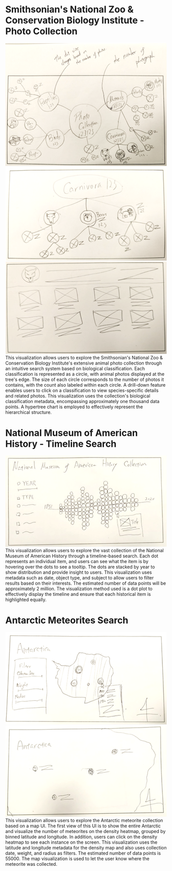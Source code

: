 # Smithsonian's National Zoo & Conservation Biology Institute - Photo Collection
![1-1](https://github.com/takumanken/major-studio-1-code/blob/main/quantitave_data/sketch/images/1-1.png)
![1-2](https://github.com/takumanken/major-studio-1-code/blob/main/quantitave_data/sketch/images/1-2.png)
![1-3](https://github.com/takumanken/major-studio-1-code/blob/main/quantitave_data/sketch/images/1-3.png)
This visualization allows users to explore the Smithsonian's National Zoo & Conservation Biology Institute's extensive animal photo collection through an intuitive search system based on biological classification. Each classification is represented as a circle, with animal photos displayed at the tree's edge. The size of each circle corresponds to the number of photos it contains, with the count also labeled within each circle. A drill-down feature enables users to click on a classification to view species-specific details and related photos.
This visualization uses the collection's biological classification metadata, encompassing approximately one thousand data points. A hypertree chart is employed to effectively represent the hierarchical structure.

# National Museum of American History - Timeline Search
![2](https://github.com/takumanken/major-studio-1-code/blob/main/quantitave_data/sketch/images/2.png)
This visualization allows users to explore the vast collection of the National Museum of American History through a timeline-based search. 
Each dot represents an individual item, and users can see what the item is by hovering over the dots to see a tooltip. The dots are stacked by year to show distribution and provide insight to users.
This visualization uses metadata such as date, object type, and subject to allow users to filter results based on their interests. The estimated number of data points will be approximately 2 million.
The visualization method used is a dot plot to effectively display the timeline and ensure that each historical item is highlighted equally.

# Antarctic Meteorites Search
![3-1](https://github.com/takumanken/major-studio-1-code/blob/main/quantitave_data/sketch/images/3-1.png)
![3-2](https://github.com/takumanken/major-studio-1-code/blob/main/quantitave_data/sketch/images/3-2.png)
This visualization allows users to explore the Antarctic meteorite collection based on a map UI.
The first view of this UI is to show the entire Antarctic and visualize the number of meteorites on the density heatmap, grouped by binned latitude and longitude. In addition, users can click on the density heatmap to see each instance on the screen.
This visualization uses the latitude and longitude metadata for the density map and also uses collection date, weight, and radius as filters. The estimated number of data points is 55000.
The map visualization is used to let the user know where the meteorite was collected.

